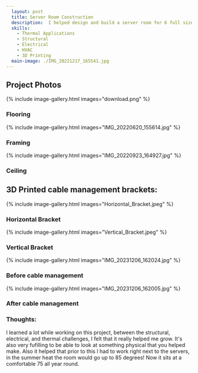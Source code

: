 ```yaml
---
  layout: post
  title: Server Room Construction
  description:  I helped design and build a server room for 6 full size servers.
  skills: 
    - Thermal Applications
    - Structural
    - Electrical
    - HVAC
    - 3D Printing
  main-image: ./IMG_20221217_165541.jpg
---
```


## Project Photos


{% include image-gallery.html images="download.png" %}
### Flooring
{% include image-gallery.html images="IMG_20220620_155614.jpg" %}
### Framing
{% include image-gallery.html images="IMG_20220923_164927.jpg" %}
### Ceiling


## 3D Printed cable management brackets:

{% include image-gallery.html images="Horizontal_Bracket.jpeg" %}
### Horizontal Bracket
{% include image-gallery.html images="Vertical_Bracket.jpeg" %}
### Vertical Bracket
{% include image-gallery.html images="IMG_20231206_162024.jpg" %}
### Before cable management
{% include image-gallery.html images="IMG_20231206_162005.jpg" %}
### After cable management

### Thoughts:
I learned a lot while working on this project, between the structural, electrical, and thermal challenges, I felt that it really helped me grow.
It's also very fufilling to be able to look at something physical that you helped make.
Also it helped that prior to this I had to work right next to the servers, in the summer heat the room would go up to 85 degrees!
Now it sits at a comfortable 75 all year round.
